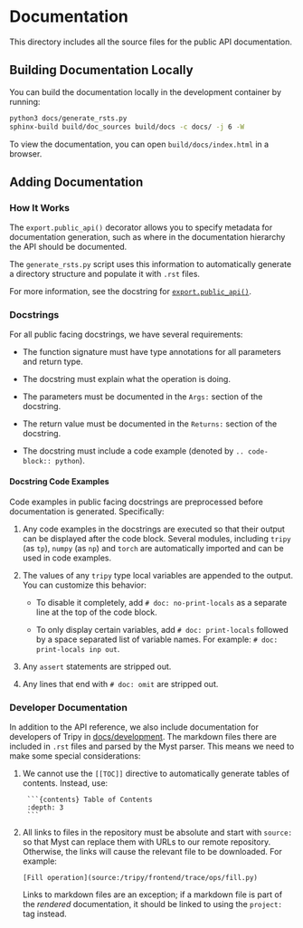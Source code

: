 # Documentation

This directory includes all the source files for the public API documentation.

## Building Documentation Locally

You can build the documentation locally in the development container by running:
```bash
python3 docs/generate_rsts.py
sphinx-build build/doc_sources build/docs -c docs/ -j 6 -W
```
To view the documentation, you can open `build/docs/index.html` in a browser.

## Adding Documentation

### How It Works

The `export.public_api()` decorator allows you to specify metadata for documentation
generation, such as where in the documentation hierarchy the API should be documented.

The `generate_rsts.py` script uses this information to automatically generate a directory
structure and populate it with `.rst` files.

For more information, see the docstring for [`export.public_api()`](../tripy/export.py).

### Docstrings

For all public facing docstrings, we have several requirements:

- The function signature must have type annotations for all parameters and return type.

- The docstring must explain what the operation is doing.

- The parameters must be documented in the `Args:` section of the docstring.

- The return value must be documented in the `Returns:` section of the docstring.

- The docstring must include a code example (denoted by `.. code-block:: python`).


#### Docstring Code Examples

Code examples in public facing docstrings are preprocessed before
documentation is generated. Specifically:

1. Any code examples in the docstrings are executed so that their output can be
    displayed after the code block. Several modules, including `tripy` (as `tp`),
    `numpy` (as `np`) and `torch` are automatically imported and can be used in
    code examples.

2. The values of any `tripy` type local variables are appended to the output.
    You can customize this behavior:

    - To disable it completely, add `# doc: no-print-locals` as a separate line
        at the top of the code block.

    - To only display certain variables, add `# doc: print-locals` followed by a space
        separated list of variable names. For example: `# doc: print-locals inp out`.

3. Any `assert` statements are stripped out.

4. Any lines that end with `# doc: omit` are stripped out.


### Developer Documentation

In addition to the API reference, we also include documentation for developers of Tripy
in [docs/development](/docs/development/). The markdown files there are included in `.rst`
files and parsed by the Myst parser. This means we need to make some special considerations:

1. We cannot use the `[[TOC]]` directive to automatically generate tables of contents.
    Instead, use:

        ```{contents} Table of Contents
        :depth: 3
        ```

2. All links to files in the repository must be absolute and start with `source:` so that
    Myst can replace them with URLs to our remote repository. Otherwise, the links will
    cause the relevant file to be downloaded. For example:
    ```
    [Fill operation](source:/tripy/frontend/trace/ops/fill.py)
    ```

    Links to markdown files are an exception; if a markdown file is part of the *rendered*
    documentation, it should be linked to using the `project:` tag instead.
